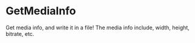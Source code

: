 # GetMediaInfo
Get media info, and write it in a file! The media info include, width, height, bitrate, etc.
